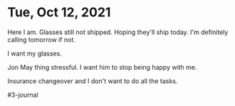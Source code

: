 # Tue, Oct 12, 2021

Here I am. Glasses still not shipped. Hoping they'll ship today. I'm definitely calling tomorrow if not. 

I want my glasses.

Jon May thing stressful. I want him to stop being happy with me. 

Insurance changeover and I don't want to do all the tasks. 




#3-journal